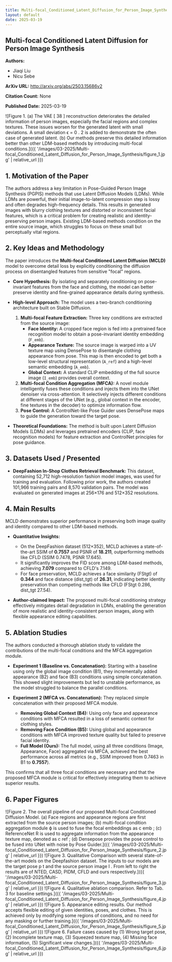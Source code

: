 ```yaml
---
title: Multi-focal_Conditioned_Latent_Diffusion_for_Person_Image_Synthesis
layout: default
date: 2025-03-19
---
```

## Multi-focal Conditioned Latent Diffusion for Person Image Synthesis
**Authors:**
- Jiaqi Liu
- Nicu Sebe

**ArXiv URL:** http://arxiv.org/abs/2503.15686v2

**Citation Count:** None

**Published Date:** 2025-03-19

![Figure 1. (a) The VAE [ 38 ] reconstruction deteriorates the detailed information of person images, especially the facial regions and complex textures. These issues worsen for the generated latent with small deviations. A small deviation ϵ = 0 . 2 is added to demonstrate the often case of generated latent. (b) Our methods preserve this detailed information better than other LDM-based methods by introducing multi-focal conditions.]({{ '/images/03-2025/Multi-focal_Conditioned_Latent_Diffusion_for_Person_Image_Synthesis/figure_1.jpg' | relative_url }})
## 1. Motivation of the Paper
The authors address a key limitation in Pose-Guided Person Image Synthesis (PGPIS) methods that use Latent Diffusion Models (LDMs). While LDMs are powerful, their initial image-to-latent compression step is lossy and often degrades high-frequency details. This results in generated images with blurry clothing textures and distorted or inconsistent facial features, which is a critical problem for creating realistic and identity-preserving person images. Existing LDM-based methods condition on the entire source image, which struggles to focus on these small but perceptually vital regions.

## 2. Key Ideas and Methodology
The paper introduces the **Multi-focal Conditioned Latent Diffusion (MCLD)** model to overcome detail loss by explicitly conditioning the diffusion process on disentangled features from sensitive "focal" regions.

- **Core Hypothesis:** By isolating and separately conditioning on pose-invariant features from the face and clothing, the model can better preserve identity and fine-grained appearance details during synthesis.

- **High-level Approach:** The model uses a two-branch conditioning architecture built on Stable Diffusion.
    1.  **Multi-focal Feature Extraction:** Three key conditions are extracted from the source image:
        *   **Face Identity:** A cropped face region is fed into a pretrained face recognition model to obtain a pose-invariant identity embedding (`F_emb`).
        *   **Appearance Texture:** The source image is warped into a UV texture map using DensePose to disentangle clothing appearance from pose. This map is then encoded to get both a low-level structural representation (`A_ref`) and a high-level semantic embedding (`A_emb`).
        *   **Global Context:** A standard CLIP embedding of the full source image (`I_emb`) provides overall context.
    2.  **Multi-focal Condition Aggregation (MFCA):** A novel module intelligently fuses these conditions and injects them into the UNet denoiser via cross-attention. It selectively injects different conditions at different stages of the UNet (e.g., global context in the encoder, fine textures in the decoder) to optimize information flow.
    3.  **Pose Control:** A ControlNet-like Pose Guider uses DensePose maps to guide the generation toward the target pose.

- **Theoretical Foundations:** The method is built upon Latent Diffusion Models (LDMs) and leverages pretrained encoders (CLIP, face recognition models) for feature extraction and ControlNet principles for pose guidance.

## 3. Datasets Used / Presented
- **DeepFashion In-Shop Clothes Retrieval Benchmark:** This dataset, containing 52,712 high-resolution fashion model images, was used for training and evaluation. Following prior work, the authors created 101,966 training pairs and 8,570 validation pairs. The model was evaluated on generated images at 256×176 and 512×352 resolutions.

## 4. Main Results
MCLD demonstrates superior performance in preserving both image quality and identity compared to other LDM-based methods.

- **Quantitative Insights:**
    - On the DeepFashion dataset (512×352), MCLD achieves a state-of-the-art SSIM of **0.7557** and PSNR of **18.211**, outperforming methods like CFLD (SSIM 0.7478, PSNR 17.645).
    - It significantly improves the FID score among LDM-based methods, achieving **7.079** compared to CFLD's 7.149.
    - For face preservation, MCLD achieves a face similarity (FStgt) of **0.344** and face distance (dist_tgt) of **26.31**, indicating better identity preservation than competing methods like CFLD (FStgt 0.286, dist_tgt 27.54).

- **Author-claimed Impact:** The proposed multi-focal conditioning strategy effectively mitigates detail degradation in LDMs, enabling the generation of more realistic and identity-consistent person images, along with flexible appearance editing capabilities.

## 5. Ablation Studies
The authors conducted a thorough ablation study to validate the contributions of the multi-focal conditions and the MFCA aggregation module.

- **Experiment 1 (Baseline vs. Concatenation):** Starting with a baseline using only the global image condition (B1), they incrementally added appearance (B2) and face (B3) conditions using simple concatenation. This showed slight improvements but led to unstable performance, as the model struggled to balance the parallel conditions.

- **Experiment 2 (MFCA vs. Concatenation):** They replaced simple concatenation with their proposed MFCA module.
    - **Removing Global Context (B4):** Using only face and appearance conditions with MFCA resulted in a loss of semantic context for clothing styles.
    - **Removing Face Condition (B5):** Using global and appearance conditions with MFCA improved texture quality but failed to preserve facial identity.
    - **Full Model (Ours):** The full model, using all three conditions (Image, Appearance, Face) aggregated via MFCA, achieved the best performance across all metrics (e.g., SSIM improved from 0.7463 in B1 to **0.7557**).

This confirms that all three focal conditions are necessary and that the proposed MFCA module is critical for effectively integrating them to achieve superior results.

## 6. Paper Figures
![Figure 2. The overall pipeline of our proposed Multi-focal Conditioned Diffusion Model. (a) Face regions and appearance regions are first extracted from the source person images; (b) multi-focal condition aggregation module ϕ is used to fuse the focal embeddings as c emb ; (c) ReferenceNet R is used to aggregate information from the appearance texture map, denoted as c ref ; (d) Densepose provides the pose control to be fused into UNet with noise by Pose Guider.]({{ '/images/03-2025/Multi-focal_Conditioned_Latent_Diffusion_for_Person_Image_Synthesis/figure_2.jpg' | relative_url }})
![Figure 3. Qualitative Comparison with several state-of-the-art models on the Deepfashion dataset. The inputs to our models are the target pose p t and the source person image I . From left to right the results are of NTED, CASD, PIDM, CFLD and ours respectively.]({{ '/images/03-2025/Multi-focal_Conditioned_Latent_Diffusion_for_Person_Image_Synthesis/figure_3.jpg' | relative_url }})
![Figure 4. Qualitative ablation comparison. Refer to Tab. 3 for baseline settings.]({{ '/images/03-2025/Multi-focal_Conditioned_Latent_Diffusion_for_Person_Image_Synthesis/figure_4.jpg' | relative_url }})
![Figure 5. Appearance editing results. Our method accepts flexible editing of given identities, poses, and clothes. This is achieved only by modifying some regions of conditions, and no need for any masking or further training.]({{ '/images/03-2025/Multi-focal_Conditioned_Latent_Diffusion_for_Person_Image_Synthesis/figure_5.jpg' | relative_url }})
![Figure 6. Failure cases caused by (1) Wrong target pose, (2) Incomplete texture map, (3) Squeezed texture map, (4) Missing face information, (5) Significant view changes.]({{ '/images/03-2025/Multi-focal_Conditioned_Latent_Diffusion_for_Person_Image_Synthesis/figure_6.jpg' | relative_url }})
